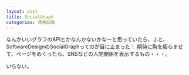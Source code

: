 ```yaml
---
layout: post
title: SocialGraph
categories: 資格試験
---
```


なんかいいグラフのAPIとかなんかないかなーと思っていたら、ふと、SoftwareDesignのSocialGraphってのが目に止まった！
期待に胸を膨らませて、ページをめくったら、SNSなどの人間関係を表示するもの・・・。

いらない。

